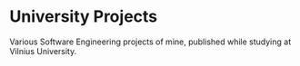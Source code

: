 # University Projects
Various Software Engineering projects of mine, published while studying at Vilnius University.
